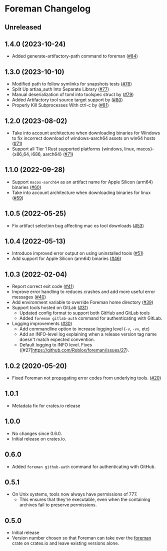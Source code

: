 # Foreman Changelog

## Unreleased

## 1.4.0 (2023-10-24)
- Added generate-artifactory-path command to foreman ([#84](https://github.com/Roblox/foreman/pull/84))

## 1.3.0 (2023-10-10)
- Modified path to follow symlinks for snapshots tests ([#76](https://github.com/Roblox/foreman/pull/76))
- Split Up artiaa_auth Into Separate Library ([#77](https://github.com/Roblox/foreman/pull/77))
- Manual deserialization of toml into toolspec struct by ([#79](https://github.com/Roblox/foreman/pull/79))
- Added Artifactory tool source target support by ([#80](https://github.com/Roblox/foreman/pull/80))
- Properly Kill Subprocesses With ctrl-c by ([#81](https://github.com/Roblox/foreman/pull/81))

## 1.2.0 (2023-08-02)
- Take into account architecture when downloading binaries for Windows to fix incorrect download of windows-aarch64 assets on win64 hosts ([#71](https://github.com/Roblox/foreman/pull/71))
- Support all Tier 1 Rust supported platforms {windows, linux, macos}-{x86_64, i686, aarch64} ([#71](https://github.com/Roblox/foreman/pull/71))

## 1.1.0 (2022-09-28)

- Support `macos-aarch64` as an artifact name for Apple Silicon (arm64) binaries ([#60](https://github.com/Roblox/foreman/pull/60))
- Take into account architecture when downloading binaries for linux ([#59](https://github.com/Roblox/foreman/pull/59))

## 1.0.5 (2022-05-25)

- Fix artifact selection bug affecting mac os tool downloads ([#53](https://github.com/Roblox/foreman/pull/53))

## 1.0.4 (2022-05-13)

- Introduce improved error output on using uninstalled tools ([#51](https://github.com/Roblox/foreman/pull/51))
- Add support for Apple Silicon (arm64) binaries ([#46](https://github.com/Roblox/foreman/pull/46))

## 1.0.3 (2022-02-04)

- Report correct exit code ([#41](https://github.com/Roblox/foreman/pull/41))
- Improve error handling to reduces crashes and add more useful error messages ([#40](https://github.com/Roblox/foreman/pull/40))
- Add environment variable to override Foreman home directory ([#39](https://github.com/Roblox/foreman/pull/39))
- Support tools hosted on GitLab ([#31](https://github.com/Roblox/foreman/pull/31))
  - Updated config format to support both GitHub and GitLab tools
  - Added `foreman gitlab-auth` command for authenticating with GitLab.
- Logging improvements ([#30](https://github.com/Roblox/foreman/pull/30))
	- Add commandline option to increase logging level (`-v`, `-vv`, etc)
	- Add an INFO-level log explaining when a release version tag name doesn't match expected convention.
	- Default logging to INFO level. Fixes ([#27]https://github.com/Roblox/foreman/issues/27).

## 1.0.2 (2020-05-20)
- Fixed Foreman not propagating error codes from underlying tools. ([#20](https://github.com/Roblox/foreman/pull/20))

## 1.0.1
- Metadata fix for crates.io release

## 1.0.0
- No changes since 0.6.0.
- Initial release on crates.io.

## 0.6.0
- Added `foreman github-auth` command for authenticating with GitHub.

## 0.5.1
- On Unix systems, tools now always have permissions of 777.
	- This ensures that they're executable, even when the containing archives fail to preserve permissions.

## 0.5.0
- Initial release
- Version number chosen so that Foreman can take over the [foreman](https://crates.io/crates/foreman) crate on crates.io and leave existing versions alone.